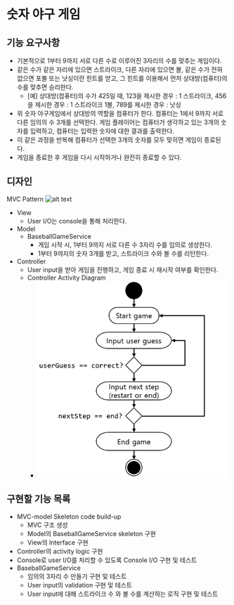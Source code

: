 # 숫자 야구 게임

## 기능 요구사항
* 기본적으로 1부터 9까지 서로 다른 수로 이루어진 3자리의 수를 맞추는 게임이다.
* 같은 수가 같은 자리에 있으면 스트라이크, 다른 자리에 있으면 볼, 같은 수가 전혀 없으면 포볼 또는 낫싱이란 힌트를 얻고, 그 힌트를 이용해서 먼저 상대방(컴퓨터)의 수를 맞추면 승리한다.
  * [예] 상대방(컴퓨터)의 수가 425일 때, 123을 제시한 경우 : 1 스트라이크, 456을 제시한 경우 : 1 스트라이크 1볼, 789를 제시한 경우 : 낫싱
* 위 숫자 야구게임에서 상대방의 역할을 컴퓨터가 한다. 컴퓨터는 1에서 9까지 서로 다른 임의의 수 3개를 선택한다. 게임 플레이어는 컴퓨터가 생각하고 있는 3개의 숫자를 입력하고, 컴퓨터는 입력한 숫자에 대한 결과를 출력한다.
* 이 같은 과정을 반복해 컴퓨터가 선택한 3개의 숫자를 모두 맞히면 게임이 종료된다.
* 게임을 종료한 후 게임을 다시 시작하거나 완전히 종료할 수 있다.

## 디자인
MVC Pattern
![alt text](https://daheenallwhite.github.io/assets/post-image/MVC.jpg)
* View
  * User I/O는 console을 통해 처리한다.
* Model
  * BaseballGameService
    * 게임 시작 시, 1부터 9까지 서로 다른 수 3자리 수를 임의로 생성한다.
    * 1부터 9까지의 숫자 3개를 받고, 스트라이크 수와 볼 수를 리턴한다.
* Controller
  * User input을 받아 게임을 진행하고, 게임 종료 시 재시작 여부를 확인한다.
  * Controller Activity Diagram 
    * ![alt text](./docs/image/activity_diagram.PNG)

## 구현할 기능 목록
* MVC-model Skeleton code build-up
  * MVC 구조 생성
  * Model의 BaseballGameService skeleton 구현
  * View의 Interface 구현
* Controller의 activity logic 구현
* Console로 user I/O를 처리할 수 있도록 Console I/O 구현 및 테스트
* BaseballGameService
  * 임의의 3자리 수 만들기 구현 및 테스트
  * User input의 validation 구현 및 테스트
  * User input에 대해 스트라이크 수 와 볼 수를 계산하는 로직 구현 및 테스트
